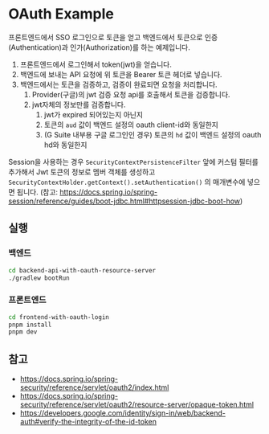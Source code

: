 # OAuth Example

프론트엔드에서 SSO 로그인으로 토큰을 얻고 백엔드에서 토큰으로 인증(Authentication)과 인가(Authorization)를 하는 예제입니다.

1. 프론트엔드에서 로그인해서 token(jwt)을 얻습니다.
2. 백엔드에 보내는 API 요청에 위 토큰을 Bearer 토큰 헤더로 넣습니다.
3. 백엔드에서는 토큰을 검증하고, 검증이 완료되면 요청을 처리합니다.
   1. Provider(구글)의 jwt 검증 요청 api를 호출해서 토큰을 검증합니다.
   2. jwt자체의 정보만를 검증합니다.
      1. jwt가 expired 되어있는지 아닌지
      2. 토큰의 `aud` 값이 백엔드 설정의 oauth client-id와 동일한지 
      3. (G Suite 내부용 구글 로그인인 경우) 토큰의 `hd` 값이 백엔드 설정의 oauth hd와 동일한지

Session을 사용하는 경우 `SecurityContextPersistenceFilter` 앞에 커스텀 필터를 추가해서 Jwt 토큰의 정보로 멤버 객체를 생성하고
`SecurityContextHolder.getContext().setAuthentication()` 의 매개변수에 넣으면 됩니다. (참고: https://docs.spring.io/spring-session/reference/guides/boot-jdbc.html#httpsession-jdbc-boot-how)

## 실행

### 백엔드

```bash
cd backend-api-with-oauth-resource-server
./gradlew bootRun
```

### 프론트엔드

```bash
cd frontend-with-oauth-login
pnpm install
pnpm dev
```

## 참고

- https://docs.spring.io/spring-security/reference/servlet/oauth2/index.html
- https://docs.spring.io/spring-security/reference/servlet/oauth2/resource-server/opaque-token.html
- https://developers.google.com/identity/sign-in/web/backend-auth#verify-the-integrity-of-the-id-token
